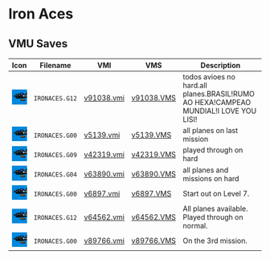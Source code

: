 # Iron Aces

## VMU Saves

| Icon | Filename | VMI | VMS | Description |
|------|----------|-----|-----|-------------|
| ![Iron Aces](../icons/IRONACES.G12.GIF) | `IRONACES.G12` | [v91038.vmi](v91038.vmi) | [v91038.VMS](v91038.VMS) | todos avioes no hard.all planes.BRASIL!RUMO AO HEXA!CAMPEAO MUNDIAL!I LOVE YOU LISI!  |
| ![Iron Aces](../icons/IRONACES.G00.GIF) | `IRONACES.G00` | [v5139.vmi](v5139.vmi) | [v5139.VMS](v5139.VMS) | all planes on last mission  |
| ![Iron Aces](../icons/IRONACES.G09.GIF) | `IRONACES.G09` | [v42319.vmi](v42319.vmi) | [v42319.VMS](v42319.VMS) | played through on hard  |
| ![Iron Aces](../icons/IRONACES.G04.GIF) | `IRONACES.G04` | [v63890.vmi](v63890.vmi) | [v63890.VMS](v63890.VMS) | all planes and missions on hard  |
| ![Iron Aces](../icons/IRONACES.G00.GIF) | `IRONACES.G00` | [v6897.vmi](v6897.vmi) | [v6897.VMS](v6897.VMS) | Start out on Level 7.  |
| ![Iron Aces](../icons/IRONACES.G12.GIF) | `IRONACES.G12` | [v64562.vmi](v64562.vmi) | [v64562.VMS](v64562.VMS) | All planes available. Played through on normal.  |
| ![Iron Aces](../icons/IRONACES.G00.GIF) | `IRONACES.G00` | [v89766.vmi](v89766.vmi) | [v89766.VMS](v89766.VMS) | On the 3rd mission.  |
